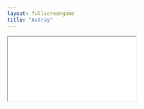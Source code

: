 ```yaml
---
layout: fullscreengame
title: "Astray"
---
```

<iframe src="src/" width="auto" height="auto" allowfullscreen>
 

